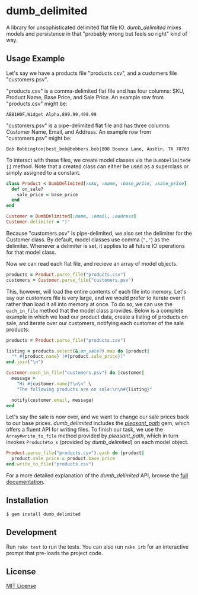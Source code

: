 # dumb_delimited

A library for unsophisticated delimited flat file IO.  *dumb_delimited*
mixes models and persistence in that "probably wrong but feels so right"
kind of way.


## Usage Example

Let's say we have a products file "products.csv", and a customers
file "customers.psv".

"products.csv" is a comma-delimited flat file and has four columns: SKU,
Product Name, Base Price, and Sale Price.  An example row from
"products.csv" might be:

```
AB81H0F,Widget Alpha,899.99,499.99
```

"customers.psv" is a pipe-delimited flat file and has three columns:
Customer Name, Email, and Address.  An example row from "customers.psv"
might be:

```
Bob Bobbington|best_bob@bobbers.bob|808 Bounce Lane, Austin, TX 78703
```

To interact with these files, we create model classes via the
`DumbDelimited#[]` method.  Note that a created class can either be used
as a superclass or simply assigned to a constant.

```ruby
class Product < DumbDelimited[:sku, :name, :base_price, :sale_price]
  def on_sale?
    sale_price < base_price
  end
end

Customer = DumbDelimited[:name, :email, :address]
Customer.delimiter = "|"
```

Because "customers.psv" is pipe-delimited, we also set the delimiter
for the Customer class.  By default, model classes use comma (`","`) as
the delimiter.  Whenever a delimiter is set, it applies to all future
IO operations for that model class.

Now we can read each flat file, and recieve an array of model objects.

```ruby
products = Product.parse_file("products.csv")
customers = Customer.parse_file("customers.psv")
```

This, however, will load the entire contents of each file into memory.
Let's say our customers file is very large, and we would prefer to
iterate over it rather than load it all into memory at once.  To do so,
we can use the `each_in_file` method that the model class provides.
Below is a complete example in which we load our product data, create a
listing of products on sale, and iterate over our customers, notifying
each customer of the sale products:

```ruby
products = Product.parse_file("products.csv")

listing = products.select(&:on_sale?).map do |product|
  "* #{product.name} (#{product.sale_price})"
end.join("\n")

Customer.each_in_file("customers.psv") do |customer|
  message =
    "Hi #{customer.name}!\n\n" \
    "The following products are on sale:\n\n#{listing}"

  notify(customer.email, message)
end
```

Let's say the sale is now over, and we want to change our sale prices
back to our base prices.  *dumb_delimited* includes the
[*pleasant_path*](https://github.com/jonathanhefner/pleasant_path) gem,
which offers a fluent API for writing files.  To finish our task, we use
the `Array#write_to_file` method provided by *pleasant_path*, which in
turn invokes `Product#to_s` (provided by *dumb_delimited*) on each model
object.

```ruby
Product.parse_file("products.csv").each do |product|
  product.sale_price = product.base_price
end.write_to_file("products.csv")
```

For a more detailed explanation of the *dumb_delimited* API, browse the
[full documentation](http://www.rubydoc.info/gems/dumb_delimited/).


## Installation

    $ gem install dumb_delimited


## Development

Run `rake test` to run the tests.  You can also run `rake irb` for an
interactive prompt that pre-loads the project code.


## License

[MIT License](http://opensource.org/licenses/MIT)
